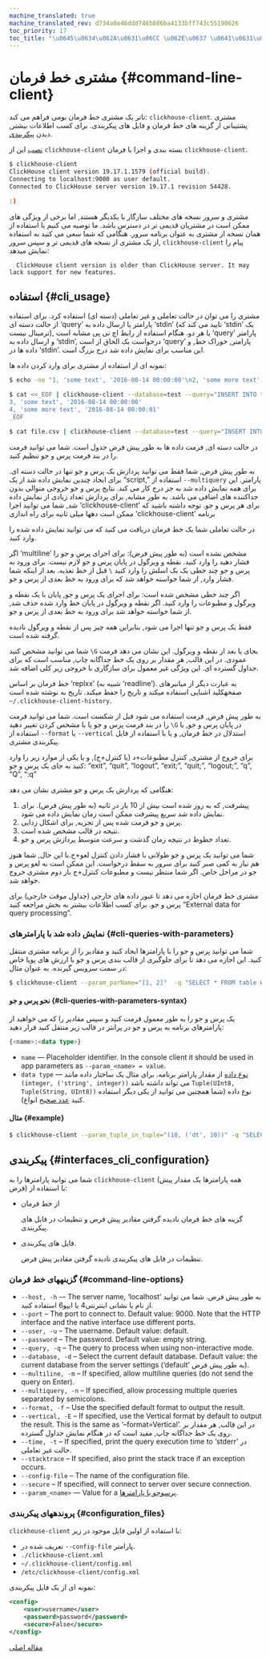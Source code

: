 ```yaml
---
machine_translated: true
machine_translated_rev: d734a8e46ddd7465886ba4133bff743c55190626
toc_priority: 17
toc_title: "\u0645\u0634\u062A\u0631\u06CC \u062E\u0637 \u0641\u0631\u0645\u0627\u0646"
---
```


# مشتری خط فرمان {#command-line-client}

تاتر یک مشتری خط فرمان بومی فراهم می کند: `clickhouse-client`. مشتری پشتیبانی از گزینه های خط فرمان و فایل های پیکربندی. برای کسب اطلاعات بیشتر, دیدن [پیکربندی](#interfaces_cli_configuration).

[نصب](../getting-started/index.md) این از `clickhouse-client` بسته بندی و اجرا با فرمان `clickhouse-client`.

``` bash
$ clickhouse-client
ClickHouse client version 19.17.1.1579 (official build).
Connecting to localhost:9000 as user default.
Connected to ClickHouse server version 19.17.1 revision 54428.

:)
```

مشتری و سرور نسخه های مختلف سازگار با یکدیگر هستند, اما برخی از ویژگی های ممکن است در مشتریان قدیمی تر در دسترس باشد. ما توصیه می کنیم با استفاده از همان نسخه از مشتری به عنوان برنامه سرور. هنگامی که شما سعی می کنید به استفاده از یک مشتری از نسخه های قدیمی تر و سپس سرور, `clickhouse-client` پیام را نمایش میدهد:

      ClickHouse client version is older than ClickHouse server. It may lack support for new features.

## استفاده {#cli_usage}

مشتری را می توان در حالت تعاملی و غیر تعاملی (دسته ای) استفاده کرد. برای استفاده از حالت دسته ای ‘query’ پارامتر یا ارسال داده به ‘stdin’ (تایید می کند که ‘stdin’ یک ترمینال نیست), یا هر دو. هنگام استفاده از رابط اچ تی پی مشابه است ‘query’ پارامتر و ارسال داده به ‘stdin’, درخواست یک الحاق از است ‘query’ پارامتر, خوراک خط, و داده ها در ‘stdin’. این مناسب برای نمایش داده شد درج بزرگ است.

نمونه ای از استفاده از مشتری برای وارد کردن داده ها:

``` bash
$ echo -ne "1, 'some text', '2016-08-14 00:00:00'\n2, 'some more text', '2016-08-14 00:00:01'" | clickhouse-client --database=test --query="INSERT INTO test FORMAT CSV";

$ cat <<_EOF | clickhouse-client --database=test --query="INSERT INTO test FORMAT CSV";
3, 'some text', '2016-08-14 00:00:00'
4, 'some more text', '2016-08-14 00:00:01'
_EOF

$ cat file.csv | clickhouse-client --database=test --query="INSERT INTO test FORMAT CSV";
```

در حالت دسته ای, فرمت داده ها به طور پیش فرض جدول است. شما می توانید فرمت را در بند فرمت پرس و جو تنظیم کنید.

به طور پیش فرض, شما فقط می توانید پردازش یک پرس و جو تنها در حالت دسته ای. برای ایجاد چندین نمایش داده شد از یک “script,” استفاده از `--multiquery` پارامتر. این برای همه نمایش داده شد به جز درج کار می کند. نتایج پرس و جو خروجی متوالی بدون جداکننده های اضافی می باشد. به طور مشابه, برای پردازش تعداد زیادی از نمایش داده شد, شما می توانید اجرا ‘clickhouse-client’ برای هر پرس و جو. توجه داشته باشید که ممکن است دهها میلی ثانیه برای راه اندازی ‘clickhouse-client’ برنامه

در حالت تعاملی شما یک خط فرمان دریافت می کنید که می توانید نمایش داده شده را وارد کنید.

اگر ‘multiline’ مشخص نشده است (به طور پیش فرض): برای اجرای پرس و جو را فشار دهید را وارد کنید. نقطه و ویرگول در پایان پرس و جو لازم نیست. برای ورود به پرس و جو چند خطی یک بک اسلش را وارد کنید `\` قبل از خط تغذیه. بعد از اینکه شما فشار وارد, از شما خواسته خواهد شد که برای ورود به خط بعدی از پرس و جو.

اگر چند خطی مشخص شده است: برای اجرای یک پرس و جو, پایان با یک نقطه و ویرگول و مطبوعات را وارد کنید. اگر نقطه و ویرگول در پایان خط وارد شده حذف شد, از شما خواسته خواهد شد برای ورود به خط بعدی از پرس و جو.

فقط یک پرس و جو تنها اجرا می شود, بنابراین همه چیز پس از نقطه و ویرگول نادیده گرفته شده است.

شما می توانید مشخص کنید `\G` بجای یا بعد از نقطه و ویرگول. این نشان می دهد فرمت عمودی. در این قالب, هر مقدار بر روی یک خط جداگانه چاپ, مناسب است که برای جداول گسترده ای. این ویژگی غیر معمول برای سازگاری با خروجی زیر کلی اضافه شد.

خط فرمان بر اساس ‘replxx’ (شبیه به ‘readline’). به عبارت دیگر از میانبرهای صفحهکلید اشنایی استفاده میکند و تاریخ را حفظ میکند. تاریخ به نوشته شده است `~/.clickhouse-client-history`.

به طور پیش فرض, فرمت استفاده می شود قبل از شکست است. شما می توانید فرمت را در بند فرمت پرس و جو یا با مشخص کردن تغییر دهید `\G` در پایان پرس و جو, با استفاده از `--format` یا `--vertical` استدلال در خط فرمان, و یا با استفاده از فایل پیکربندی مشتری.

برای خروج از مشتری, کنترل مطبوعات+د (یا کنترل+ج), و یا یکی از موارد زیر را وارد کنید به جای یک پرس و جو: “exit”, “quit”, “logout”, “exit;”, “quit;”, “logout;”, “q”, “Q”, “:q”

هنگامی که پردازش یک پرس و جو مشتری نشان می دهد:

1.  پیشرفت, که به روز شده است بیش از 10 بار در ثانیه (به طور پیش فرض). برای نمایش داده شد سریع پیشرفت ممکن است زمان نمایش داده می شود.
2.  پرس و جو فرمت شده پس از تجزیه, برای اشکال زدایی.
3.  نتیجه در قالب مشخص شده است.
4.  تعداد خطوط در نتیجه زمان گذشت و سرعت متوسط پردازش پرس و جو.

شما می توانید یک پرس و جو طولانی با فشار دادن کنترل لغو+ج.با این حال, شما هنوز هم نیاز به کمی صبر کنید برای سرور به سقط درخواست. این ممکن است به لغو پرس و جو در مراحل خاص. اگر شما منتظر نیست و مطبوعات کنترل+ج بار دوم مشتری خروج خواهد شد.

مشتری خط فرمان اجازه می دهد تا عبور داده های خارجی (جداول موقت خارجی) برای پرس و جو. برای کسب اطلاعات بیشتر به بخش مراجعه کنید “External data for query processing”.

### نمایش داده شد با پارامترهای {#cli-queries-with-parameters}

شما می توانید پرس و جو را با پارامترها ایجاد کنید و مقادیر را از برنامه مشتری منتقل کنید. این اجازه می دهد تا برای جلوگیری از قالب بندی پرس و جو با ارزش های پویا خاص در سمت سرویس گیرنده. به عنوان مثال:

``` bash
$ clickhouse-client --param_parName="[1, 2]"  -q "SELECT * FROM table WHERE a = {parName:Array(UInt16)}"
```

#### نحو پرس و جو {#cli-queries-with-parameters-syntax}

یک پرس و جو را به طور معمول فرمت کنید و سپس مقادیر را که می خواهید از پارامترهای برنامه به پرس و جو در پرانتز در قالب زیر منتقل کنید قرار دهید:

``` sql
{<name>:<data type>}
```

-   `name` — Placeholder identifier. In the console client it should be used in app parameters as `--param_<name> = value`.
-   `data type` — [نوع داده](../sql-reference/data-types/index.md) از مقدار پارامتر برنامه. برای مثال یک ساختار داده مانند `(integer, ('string', integer))` می تواند داشته باشد `Tuple(UInt8, Tuple(String, UInt8))` نوع داده (شما همچنین می توانید از یکی دیگر استفاده کنید [عدد صحیح](../sql-reference/data-types/int-uint.md) انواع).

#### مثال {#example}

``` bash
$ clickhouse-client --param_tuple_in_tuple="(10, ('dt', 10))" -q "SELECT * FROM table WHERE val = {tuple_in_tuple:Tuple(UInt8, Tuple(String, UInt8))}"
```

## پیکربندی {#interfaces_cli_configuration}

شما می توانید پارامترها را به `clickhouse-client` (همه پارامترها یک مقدار پیش فرض) با استفاده از:

-   از خط فرمان

    گزینه های خط فرمان نادیده گرفتن مقادیر پیش فرض و تنظیمات در فایل های پیکربندی.

-   فایل های پیکربندی.

    تنظیمات در فایل های پیکربندی نادیده گرفتن مقادیر پیش فرض.

### گزینههای خط فرمان {#command-line-options}

-   `--host, -h` -– The server name, ‘localhost’ به طور پیش فرض. شما می توانید از نام یا نشانی اینترنتی4 یا ایپو6 استفاده کنید.
-   `--port` – The port to connect to. Default value: 9000. Note that the HTTP interface and the native interface use different ports.
-   `--user, -u` – The username. Default value: default.
-   `--password` – The password. Default value: empty string.
-   `--query, -q` – The query to process when using non-interactive mode.
-   `--database, -d` – Select the current default database. Default value: the current database from the server settings (‘default’ به طور پیش فرض).
-   `--multiline, -m` – If specified, allow multiline queries (do not send the query on Enter).
-   `--multiquery, -n` – If specified, allow processing multiple queries separated by semicolons.
-   `--format, -f` – Use the specified default format to output the result.
-   `--vertical, -E` – If specified, use the Vertical format by default to output the result. This is the same as ‘–format=Vertical’. در این قالب, هر مقدار بر روی یک خط جداگانه چاپ, مفید است که در هنگام نمایش جداول گسترده.
-   `--time, -t` – If specified, print the query execution time to ‘stderr’ در حالت غیر تعاملی.
-   `--stacktrace` – If specified, also print the stack trace if an exception occurs.
-   `--config-file` – The name of the configuration file.
-   `--secure` – If specified, will connect to server over secure connection.
-   `--param_<name>` — Value for a [پرسوجو با پارامترها](#cli-queries-with-parameters).

### پروندههای پیکربندی {#configuration_files}

`clickhouse-client` با استفاده از اولین فایل موجود در زیر:

-   تعریف شده در `--config-file` پارامتر.
-   `./clickhouse-client.xml`
-   `~/.clickhouse-client/config.xml`
-   `/etc/clickhouse-client/config.xml`

نمونه ای از یک فایل پیکربندی:

``` xml
<config>
    <user>username</user>
    <password>password</password>
    <secure>False</secure>
</config>
```

[مقاله اصلی](https://clickhouse.tech/docs/en/interfaces/cli/) <!--hide-->
